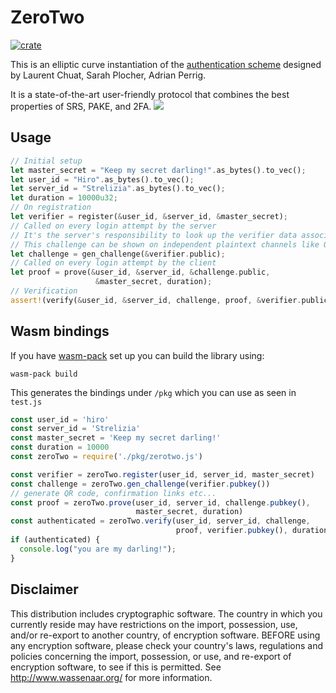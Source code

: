 # ZeroTwo
[![crate](https://img.shields.io/crates/v/zerotwo.svg)](https://crates.io/crates/zerotwo)

This is an elliptic curve instantiation of the [authentication scheme](https://arxiv.org/abs/1907.12398v1) designed by Laurent Chuat, Sarah Plocher, Adrian Perrig.

It is a state-of-the-art user-friendly protocol that combines the best properties of SRS, PAKE, and 2FA. ![](https://i.imgur.com/YNioNXq.png)

## Usage

```rust
// Initial setup
let master_secret = "Keep my secret darling!".as_bytes().to_vec();
let user_id = "Hiro".as_bytes().to_vec();
let server_id = "Strelizia".as_bytes().to_vec();
let duration = 10000u32;
// On registration
let verifier = register(&user_id, &server_id, &master_secret);
// Called on every login attempt by the server
// It's the server's responsibility to look up the verifier data associated with a user
// This challenge can be shown on independent plaintext channels like QR codes
let challenge = gen_challenge(&verifier.public);
// Called on every login attempt by the client
let proof = prove(&user_id, &server_id, &challenge.public,
				   &master_secret, duration);
// Verification
assert!(verify(&user_id, &server_id, challenge, proof, &verifier.public, duration));
```

## Wasm bindings

If you have [wasm-pack](https://rustwasm.github.io/wasm-pack/) set up you can build the library using:

`wasm-pack build`

This generates the bindings under `/pkg` which you can use as seen in `test.js`

```javascript	
const user_id = 'hiro'
const server_id = 'Strelizia'
const master_secret = 'Keep my secret darling!'
const duration = 10000
const zeroTwo = require('./pkg/zerotwo.js')

const verifier = zeroTwo.register(user_id, server_id, master_secret)
const challenge = zeroTwo.gen_challenge(verifier.pubkey())
// generate QR code, confirmation links etc...
const proof = zeroTwo.prove(user_id, server_id, challenge.pubkey(),
                            master_secret, duration)
const authenticated = zeroTwo.verify(user_id, server_id, challenge,
                                     proof, verifier.pubkey(), duration)
if (authenticated) {
  console.log("you are my darling!");
}
```

## Disclaimer

This distribution includes cryptographic software. The country in  which you currently reside may have restrictions on the import,  possession, use, and/or re-export to another country, of encryption  software. BEFORE using any encryption software, please check your  country's laws, regulations and policies concerning the import,  possession, or use, and re-export of encryption software, to see if this is permitted. See http://www.wassenaar.org/ for more information.
